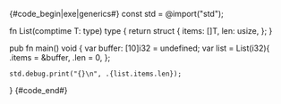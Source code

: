 {#code_begin|exe|generics#}
const std = @import("std");

fn List(comptime T: type) type {
    return struct {
        items: []T,
        len: usize,
    };
}

pub fn main() void {
    var buffer: [10]i32 = undefined;
    var list = List(i32){
        .items = &buffer,
        .len = 0,
    };

    std.debug.print("{}\n", .{list.items.len});
}
{#code_end#}